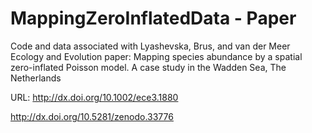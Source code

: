 # MappingZeroInflatedData - Paper
Code and data associated with Lyashevska, Brus, and van der Meer Ecology and Evolution paper: Mapping species abundance by a spatial zero-inflated Poisson model. A case study in the Wadden Sea, The Netherlands

URL: http://dx.doi.org/10.1002/ece3.1880 

http://dx.doi.org/10.5281/zenodo.33776
